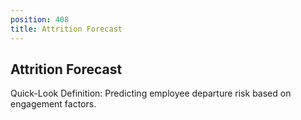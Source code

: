 ```yaml
---
position: 408
title: Attrition Forecast
---
```


## Attrition Forecast

Quick-Look Definition: Predicting employee departure risk based on engagement factors.
